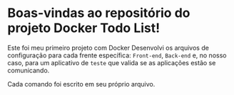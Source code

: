 # Boas-vindas ao repositório do projeto Docker Todo List!

Este foi meu primeiro projeto com Docker
Desenvolvi os arquivos de configuração para cada frente específica: `Front-end`, `Back-end` e, no nosso caso, para um aplicativo de `teste` que valida se as aplicações estão se comunicando.

Cada comando foi escrito em seu próprio arquivo.
